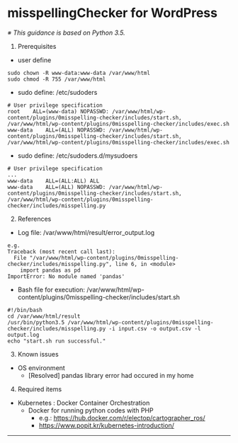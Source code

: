 # misspellingChecker for WordPress
*※ This guidance is based on Python 3.5.*
1. Prerequisites
* user define
```
sudo chown -R www-data:www-data /var/www/html
sudo chmod -R 755 /var/www/html
```
* sudo define: /etc/sudoders
```
# User privilege specification
root	ALL=(www-data) NOPASSWD: /var/www/html/wp-content/plugins/0misspelling-checker/includes/start.sh, /var/www/html/wp-content/plugins/0misspelling-checker/includes/exec.sh
www-data	ALL=(ALL) NOPASSWD: /var/www/html/wp-content/plugins/0misspelling-checker/includes/start.sh, /var/www/html/wp-content/plugins/0misspelling-checker/includes/exec.sh
```
* sudo define: /etc/sudoders.d/mysudoers
```
# User privilege specification
...
www-data	ALL=(ALL:ALL) ALL
www-data	ALL=(ALL) NOPASSWD: /var/www/html/wp-content/plugins/0misspelling-checker/includes/start.sh, /var/www/html/wp-content/plugins/0misspelling-checker/includes/misspelling.py
```
2. References
* Log file: /var/www/html/result/error_output.log
```
e.g.
Traceback (most recent call last):
  File "/var/www/html/wp-content/plugins/0misspelling-checker/includes/misspelling.py", line 6, in <module>
    import pandas as pd
ImportError: No module named 'pandas'
```
* Bash file for execution: /var/www/html/wp-content/plugins/0misspelling-checker/includes/start.sh
```
#!/bin/bash
cd /var/www/html/result
/usr/bin/python3.5 /var/www/html/wp-content/plugins/0misspelling-checker/includes/misspelling.py -i input.csv -o output.csv -l output.log
echo "start.sh run successful."
```
3. Known issues
* OS environment
  * [Resolved] pandas library error had occured in my home 
4. Required items
* Kubernetes : Docker Container Orchestration
  * Docker for running python codes with PHP
    * e.g.: https://hub.docker.com/r/electop/cartographer_ros/
    * https://www.popit.kr/kubernetes-introduction/
---------------------------------------------------
